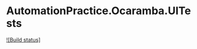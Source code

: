 # AutomationPractice.Ocaramba.UITests

[![Build status]](https://dev.azure.com/askoczypiec/Ocaramba.UI.Tests/_build/)
